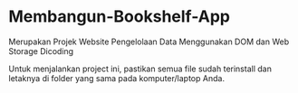 # Membangun-Bookshelf-App

Merupakan Projek Website Pengelolaan Data Menggunakan DOM dan Web Storage Dicoding

Untuk menjalankan project ini, pastikan semua file sudah terinstall dan letaknya di folder yang sama pada komputer/laptop Anda.

